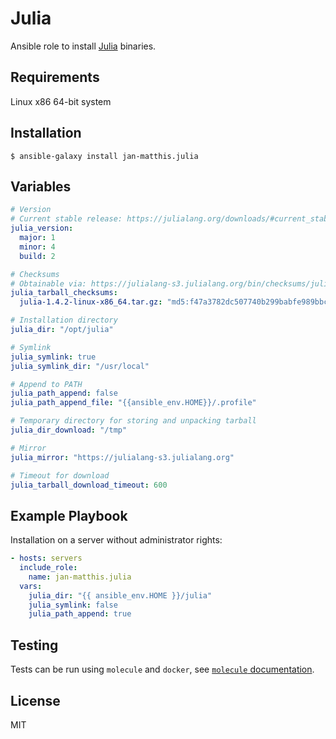 # Julia

Ansible role to install [Julia](https://julialang.org) binaries.


## Requirements

Linux x86 64-bit system


## Installation

```commandline
$ ansible-galaxy install jan-matthis.julia
```

## Variables

```yaml
# Version
# Current stable release: https://julialang.org/downloads/#current_stable_release
julia_version:
  major: 1
  minor: 4
  build: 2

# Checksums
# Obtainable via: https://julialang-s3.julialang.org/bin/checksums/julia-X.X.X.md5
julia_tarball_checksums:
  julia-1.4.2-linux-x86_64.tar.gz: "md5:f47a3782dc507740b299babfe989bbc7"

# Installation directory
julia_dir: "/opt/julia"

# Symlink
julia_symlink: true
julia_symlink_dir: "/usr/local"

# Append to PATH
julia_path_append: false
julia_path_append_file: "{{ansible_env.HOME}}/.profile"

# Temporary directory for storing and unpacking tarball
julia_dir_download: "/tmp"

# Mirror
julia_mirror: "https://julialang-s3.julialang.org"

# Timeout for download
julia_tarball_download_timeout: 600
```


## Example Playbook

Installation on a server without administrator rights:

```yaml
- hosts: servers
  include_role:
    name: jan-matthis.julia
  vars:
    julia_dir: "{{ ansible_env.HOME }}/julia"
    julia_symlink: false
    julia_path_append: true
```


## Testing

Tests can be run using `molecule` and `docker`, see [`molecule` documentation](https://molecule.readthedocs.io/en/latest/).


## License

MIT
